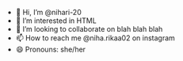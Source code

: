 - 👋 Hi, I’m @nihari-20
- 👀 I’m interested in HTML
- 💞️ I’m looking to collaborate on blah blah blah 
- 📫 How to reach me @niha.rikaa02 on instagram 
- 😄 Pronouns: she/her

<!---
nihari-20/nihari-20 is a ✨ special ✨ repository because its `README.md` (this file) appears on your GitHub profile.
You can click the Preview link to take a look at your changes.
--->
